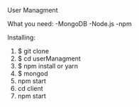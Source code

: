 User Managment 

What you need:
-MongoDB
-Node.js
-npm

Installing:

1. $ git clone <repository>
2. $ cd userManagment
3. $ npm install or yarn
4. $ mongod
5. npm start
6. cd client
7. npm start
